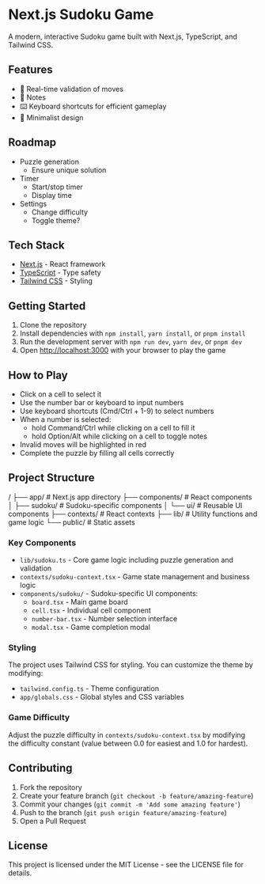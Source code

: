 # Next.js Sudoku Game

A modern, interactive Sudoku game built with Next.js, TypeScript, and Tailwind CSS.

## Features

- 🎯 Real-time validation of moves
- 📝 Notes
- ⌨️ Keyboard shortcuts for efficient gameplay
- 🎨 Minimalist design

## Roadmap

- Puzzle generation
  - Ensure unique solution
- Timer
  - Start/stop timer
  - Display time
- Settings
  - Change difficulty
  - Toggle theme?

## Tech Stack

- [Next.js](https://nextjs.org/) - React framework
- [TypeScript](https://www.typescriptlang.org/) - Type safety
- [Tailwind CSS](https://tailwindcss.com/) - Styling

## Getting Started

1. Clone the repository
2. Install dependencies with `npm install`, `yarn install`, or `pnpm install`
3. Run the development server with `npm run dev`, `yarn dev`, or `pnpm dev`
4. Open [http://localhost:3000](http://localhost:3000) with your browser to play the game

## How to Play

- Click on a cell to select it
- Use the number bar or keyboard to input numbers
- Use keyboard shortcuts (Cmd/Ctrl + 1-9) to select numbers
- When a number is selected:
  - hold Command/Ctrl while clicking on a cell to fill it
  - hold Option/Alt while clicking on a cell to toggle notes
- Invalid moves will be highlighted in red
- Complete the puzzle by filling all cells correctly

## Project Structure

/
├── app/ # Next.js app directory
├── components/ # React components
│ ├── sudoku/ # Sudoku-specific components
│ └── ui/ # Reusable UI components
├── contexts/ # React contexts
├── lib/ # Utility functions and game logic
└── public/ # Static assets

### Key Components

- `lib/sudoku.ts` - Core game logic including puzzle generation and validation
- `contexts/sudoku-context.tsx` - Game state management and business logic
- `components/sudoku/` - Sudoku-specific UI components:
  - `board.tsx` - Main game board
  - `cell.tsx` - Individual cell component
  - `number-bar.tsx` - Number selection interface
  - `modal.tsx` - Game completion modal

### Styling

The project uses Tailwind CSS for styling. You can customize the theme by modifying:

- `tailwind.config.ts` - Theme configuration
- `app/globals.css` - Global styles and CSS variables

### Game Difficulty

Adjust the puzzle difficulty in `contexts/sudoku-context.tsx` by modifying the difficulty constant (value between 0.0 for easiest and 1.0 for hardest).

## Contributing

1. Fork the repository
2. Create your feature branch (`git checkout -b feature/amazing-feature`)
3. Commit your changes (`git commit -m 'Add some amazing feature'`)
4. Push to the branch (`git push origin feature/amazing-feature`)
5. Open a Pull Request

## License

This project is licensed under the MIT License - see the LICENSE file for details.
